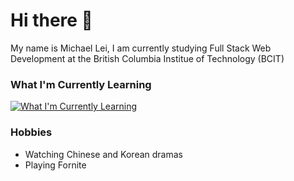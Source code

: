 # Hi there 👋
My name is Michael Lei, I am currently studying Full Stack Web Development at the British Columbia Institue of Technology (BCIT)

### What I'm Currently Learning
[![What I'm Currently Learning](https://skillicons.dev/icons?i=ts,mysql,mongodb,py,php,react,vue,svelte)](https://skillicons.dev)

### Hobbies
- Watching Chinese and Korean dramas
- Playing Fornite




<!--
**michaeleii/michaeleii** is a ✨ _special_ ✨ repository because its `README.md` (this file) appears on your GitHub profile.

Here are some ideas to get you started:

- 🔭 I’m currently working on ...
- 🌱 I’m currently learning ...
- 👯 I’m looking to collaborate on ...
- 🤔 I’m looking for help with ...
- 💬 Ask me about ...
- 📫 How to reach me: ...
- 😄 Pronouns: ...
- ⚡ Fun fact: ...
-->
